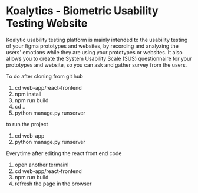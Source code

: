 # Koalytics - Biometric Usability Testing Website

Koalytic usability testing platform is mainly intended to the usability testing of your figma prototypes and websites, by recording and analyzing the users' emotions while they are using your prototypes or websites. It also allows you to create the System Usability Scale (SUS) questionnaire for your prototypes and website, so you can ask and gather survey from the users. 

To do after cloning from git hub 

1. cd web-app/react-frontend 
2. npm install 
3. npm run build 
4. cd ..
5. python manage.py runserver 


to run the project 
1. cd web-app
2. python manage.py runserver

Everytime after editing the react front end code 
1. open another termainl 
2. cd web-app/react-frontend 
3. npm run build 
4. refresh the page in the browser 




